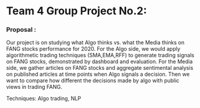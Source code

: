 # Team 4 Group Project No.2: 

### Proposal : 
Our project is on studying what Algo thinks vs. what the Media thinks on FANG stocks performance for 2020. For the Algo side, we would apply algorithmetic trading techniques (SMA,EMA,RFF) to generate trading signals on FANG stocks, demonstrated by dashboard and evaluation. For the Media side, we gather articles on FANG stocks and aggregate sentimental analysis on published articles at time points when Algo signals a decision. Then we want to compare how different the decisions made by algo with public views in trading FANG.  

Techniques: Algo trading, NLP
